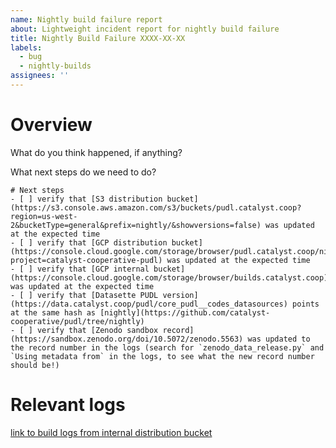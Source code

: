 ```yaml
---
name: Nightly build failure report
about: Lightweight incident report for nightly build failure
title: Nightly Build Failure XXXX-XX-XX
labels:
  - bug
  - nightly-builds
assignees: ''
---
```


# Overview

What do you think happened, if anything?

What next steps do we need to do?

```[tasklist]
# Next steps
- [ ] verify that [S3 distribution bucket](https://s3.console.aws.amazon.com/s3/buckets/pudl.catalyst.coop?region=us-west-2&bucketType=general&prefix=nightly/&showversions=false) was updated at the expected time
- [ ] verify that [GCP distribution bucket](https://console.cloud.google.com/storage/browser/pudl.catalyst.coop/nightly;tab=objects?project=catalyst-cooperative-pudl) was updated at the expected time
- [ ] verify that [GCP internal bucket](https://console.cloud.google.com/storage/browser/builds.catalyst.coop) was updated at the expected time
- [ ] verify that [Datasette PUDL version](https://data.catalyst.coop/pudl/core_pudl__codes_datasources) points at the same hash as [nightly](https://github.com/catalyst-cooperative/pudl/tree/nightly)
- [ ] verify that [Zenodo sandbox record](https://sandbox.zenodo.org/doi/10.5072/zenodo.5563) was updated to the record number in the logs (search for `zenodo_data_release.py` and `Using metadata from` in the logs, to see what the new record number should be!)
```


# Relevant logs
[link to build logs from internal distribution bucket]()

```
```
